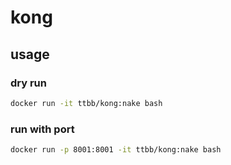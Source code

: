 # kong
## usage
### dry run
```bash
docker run -it ttbb/kong:nake bash
```
### run with port
```bash
docker run -p 8001:8001 -it ttbb/kong:nake bash
```